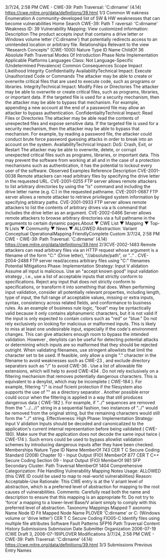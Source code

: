 3/7/24, 2:58 PM CWE - CWE-39: Path Traversal: 'C:dirname' (4.14)
https://cwe.mitre.org/data/deﬁnitions/39.html 1/3
Common W eakness Enumeration
A community-developed list of SW & HW weaknesses that can become
vulnerabilities
Home Search
CWE-39: Path T raversal: 'C:dirname'
Weakness ID: 39
Vulnerability Mapping: 
View customized information:
 Description
The product accepts input that contains a drive letter or Windows volume letter ('C:dirname') that potentially redirects access to an
unintended location or arbitrary file.
 Relationships
 Relevant to the view "Research Concepts" (CWE-1000)
Nature Type ID Name
ChildOf 36 Absolute Path Traversal
 Modes Of Introduction
Phase Note
Implementation
 Applicable Platforms
Languages
Class: Not Language-Specific (Undetermined Prevalence)
 Common Consequences
Scope Impact Likelihood
Integrity
Confidentiality
AvailabilityTechnical Impact: Execute Unauthorized Code or Commands
The attacker may be able to create or overwrite critical files that are used to execute code, such as
programs or libraries.
IntegrityTechnical Impact: Modify Files or Directories
The attacker may be able to overwrite or create critical files, such as programs, libraries, or important
data. If the targeted file is used for a security mechanism, then the attacker may be able to bypass
that mechanism. For example, appending a new account at the end of a password file may allow an
attacker to bypass authentication.
ConfidentialityTechnical Impact: Read Files or Directories
The attacker may be able read the contents of unexpected files and expose sensitive data. If the
targeted file is used for a security mechanism, then the attacker may be able to bypass that
mechanism. For example, by reading a password file, the attacker could conduct brute force
password guessing attacks in order to break into an account on the system.
AvailabilityTechnical Impact: DoS: Crash, Exit, or Restart
The attacker may be able to overwrite, delete, or corrupt unexpected critical files such as programs,
libraries, or important data. This may prevent the software from working at all and in the case of a
protection mechanisms such as authentication, it has the potential to lockout every user of the
software.
 Observed Examples
Reference Description
CVE-2001-0038 Remote attackers can read arbitrary files by specifying the drive letter in the requested URL.
CVE-2001-0255 FTP server allows remote attackers to list arbitrary directories by using the "ls" command and including
the drive letter name (e.g. C:) in the requested pathname.
CVE-2001-0687 FTP server allows a remote attacker to retrieve privileged system information by specifying arbitrary
paths.
CVE-2001-0933 FTP server allows remote attackers to list the contents of arbitrary drives via a ls command that
includes the drive letter as an argument.
CVE-2002-0466 Server allows remote attackers to browse arbitrary directories via a full pathname in the arguments to
certain dynamic pages.About ▼ CWE List ▼ Mapping ▼ Top-N Lists ▼ Community ▼ News ▼
ALLOWED
Abstraction: Variant
Conceptual OperationalMapping
FriendlyComplete Custom
3/7/24, 2:58 PM CWE - CWE-39: Path Traversal: 'C:dirname' (4.14)
https://cwe.mitre.org/data/deﬁnitions/39.html 2/3CVE-2002-1483 Remote attackers can read arbitrary files via an HTTP request whose argument is a filename of the
form "C:" (Drive letter), "//absolute/path", or ".." .
CVE-2004-2488 FTP server read/access arbitrary files using "C:\" filenames
 Potential Mitigations
Phase: Implementation
Strategy: Input V alidation
Assume all input is malicious. Use an "accept known good" input validation strategy , i.e., use a list of acceptable inputs that
strictly conform to specifications. Reject any input that does not strictly conform to specifications, or transform it into something
that does.
When performing input validation, consider all potentially relevant properties, including length, type of input, the full range of
acceptable values, missing or extra inputs, syntax, consistency across related fields, and conformance to business rules. As an
example of business rule logic, "boat" may be syntactically valid because it only contains alphanumeric characters, but it is not
valid if the input is only expected to contain colors such as "red" or "blue."
Do not rely exclusively on looking for malicious or malformed inputs. This is likely to miss at least one undesirable input,
especially if the code's environment changes. This can give attackers enough room to bypass the intended validation. However ,
denylists can be useful for detecting potential attacks or determining which inputs are so malformed that they should be rejected
outright.
When validating filenames, use stringent allowlists that limit the character set to be used. If feasible, only allow a single "."
character in the filename to avoid weaknesses such as CWE-23 , and exclude directory separators such as "/" to avoid CWE-36 .
Use a list of allowable file extensions, which will help to avoid CWE-434 .
Do not rely exclusively on a filtering mechanism that removes potentially dangerous characters. This is equivalent to a denylist,
which may be incomplete ( CWE-184 ). For example, filtering "/" is insuf ficient protection if the filesystem also supports the use of
"\" as a directory separator . Another possible error could occur when the filtering is applied in a way that still produces dangerous
data ( CWE-182 ). For example, if "../" sequences are removed from the ".../...//" string in a sequential fashion, two instances of
"../" would be removed from the original string, but the remaining characters would still form the "../" string.
Effectiveness: High
Phase: Implementation
Strategy: Input V alidation
Inputs should be decoded and canonicalized to the application's current internal representation before being validated ( CWE-
180). Make sure that the application does not decode the same input twice ( CWE-174 ). Such errors could be used to bypass
allowlist validation schemes by introducing dangerous inputs after they have been checked.
 Memberships
Nature Type ID Name
MemberOf 743 CER T C Secure Coding Standard (2008) Chapter 10 - Input Output (FIO)
MemberOf 877 CER T C++ Secure Coding Section 09 - Input Output (FIO)
MemberOf 981 SFP Secondary Cluster: Path Traversal
MemberOf 1404 Comprehensive Categorization: File Handling
 Vulnerability Mapping Notes
Usage: ALLOWED (this CWE ID could be used to map to real-world vulnerabilities)
Reason: Acceptable-Use
Rationale:
This CWE entry is at the V ariant level of abstraction, which is a preferred level of abstraction for mapping to the root causes of
vulnerabilities.
Comments:
Carefully read both the name and description to ensure that this mapping is an appropriate fit. Do not try to 'force' a mapping to a
lower-level Base/V ariant simply to comply with this preferred level of abstraction.
 Taxonomy Mappings
Mapped T axonomy Name Node ID Fit Mapped Node Name
PLOVER 'C:dirname' or C: (Windows volume or 'drive letter')
CER T C Secure Coding FIO05-C Identify files using multiple file attributes
Software Fault Patterns SFP16 Path Traversal
 Content History
 Submissions
Submission Date Submitter Organization
2006-07-19
(CWE Draft 3, 2006-07-19)PLOVER
 Modifications
3/7/24, 2:58 PM CWE - CWE-39: Path Traversal: 'C:dirname' (4.14)
https://cwe.mitre.org/data/deﬁnitions/39.html 3/3
 Submissions
 Previous Entry Names